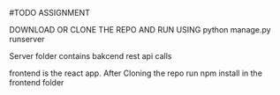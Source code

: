 #TODO ASSIGNMENT

DOWNLOAD OR CLONE THE REPO AND RUN USING python manage.py runserver 

Server folder contains bakcend rest api calls 

frontend is the react app. After Cloning the repo run npm install in the frontend folder
